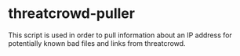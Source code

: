 # threatcrowd-puller
This script is used in order to pull information about an IP address for potentially known bad files and links from threatcrowd.
